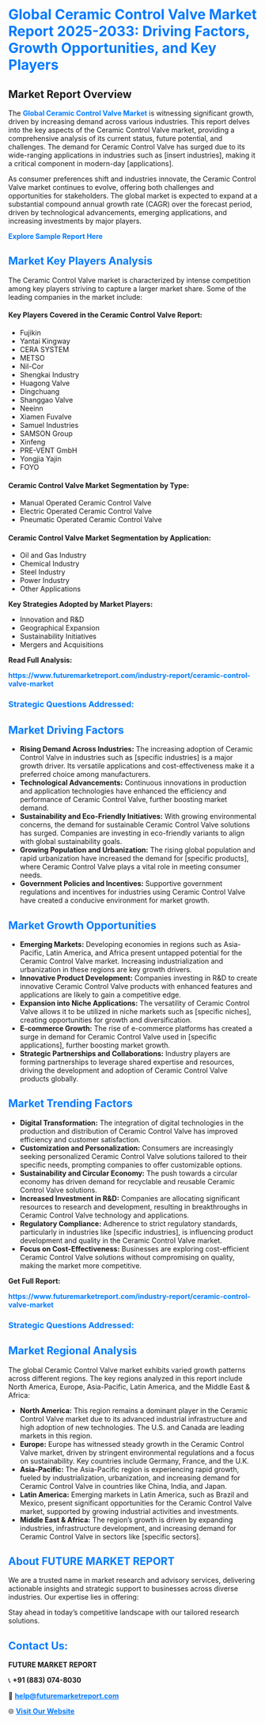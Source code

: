 <h1 style="color: #007BFF;">Global Ceramic Control Valve Market Report 2025-2033: Driving Factors, Growth Opportunities, and Key Players</h1>

<section id="overview">
<h2>Market Report Overview</h2>
<p>The <a href="https://www.futuremarketreport.com/industry-report/ceramic-control-valve-market" style="color: #007BFF; text-decoration: none;"><strong>Global Ceramic Control Valve Market</strong></a> is witnessing significant growth, driven by increasing demand across various industries. This report delves into the key aspects of the Ceramic Control Valve market, providing a comprehensive analysis of its current status, future potential, and challenges. The demand for Ceramic Control Valve has surged due to its wide-ranging applications in industries such as [insert industries], making it a critical component in modern-day [applications].</p>
<p>As consumer preferences shift and industries innovate, the Ceramic Control Valve market continues to evolve, offering both challenges and opportunities for stakeholders. The global market is expected to expand at a substantial compound annual growth rate (CAGR) over the forecast period, driven by technological advancements, emerging applications, and increasing investments by major players.</p>
</section>

<section id="overview">
<p><a href="https://www.futuremarketreport.com/request-sample/reportId=42282" style="color: #007BFF; text-decoration: none;"><strong>Explore Sample Report Here</strong></a></p>
</section>

<section id="key-players">
<h2 style="color: #007BFF;">Market Key Players Analysis</h2>
<p>The Ceramic Control Valve market is characterized by intense competition among key players striving to capture a larger market share. Some of the leading companies in the market include:</p>
<h4>Key Players Covered in the Ceramic Control Valve Report:</h4>
<ul><li>Fujikin</li><li>Yantai Kingway</li><li>CERA SYSTEM</li><li>METSO</li><li>Nil-Cor</li><li>Shengkai Industry</li><li>Huagong Valve</li><li>Dingchuang</li><li>Shanggao Valve</li><li>Neeinn</li><li>Xiamen Fuvalve</li><li>Samuel Industries</li><li>SAMSON Group</li><li>Xinfeng</li><li>PRE-VENT GmbH</li><li>Yongjia Yajin</li><li>FOYO</li></ul>
<h4>Ceramic Control Valve Market Segmentation by Type:</h4>
<ul><li>Manual Operated Ceramic Control Valve</li><li>Electric Operated Ceramic Control Valve</li><li>Pneumatic Operated Ceramic Control Valve</li></ul>

<h4>Ceramic Control Valve Market Segmentation by Application:</h4>
<ul><li>Oil and Gas Industry</li><li>Chemical Industry</li><li>Steel Industry</li><li>Power Industry</li><li>Other Applications</li></ul>
<p><strong>Key Strategies Adopted by Market Players:</strong></p>
<ul>
<li>Innovation and R&D</li>
<li>Geographical Expansion</li>
<li>Sustainability Initiatives</li>
<li>Mergers and Acquisitions</li>
</ul>
</section>

<section>
<p><strong>Read Full Analysis: </strong></p><a href="https://www.futuremarketreport.com/industry-report/ceramic-control-valve-market" style="color: #007BFF; text-decoration: none;"><strong>https://www.futuremarketreport.com/industry-report/ceramic-control-valve-market</strong></a>
<h3 style="color: #007BFF;">Strategic Questions Addressed:</h3>
</section>

<section id="driving-factors">
<h2 style="color: #007BFF;">Market Driving Factors</h2>
<ul>
<li><strong>Rising Demand Across Industries:</strong> The increasing adoption of Ceramic Control Valve in industries such as [specific industries] is a major growth driver. Its versatile applications and cost-effectiveness make it a preferred choice among manufacturers.</li>
<li><strong>Technological Advancements:</strong> Continuous innovations in production and application technologies have enhanced the efficiency and performance of Ceramic Control Valve, further boosting market demand.</li>
<li><strong>Sustainability and Eco-Friendly Initiatives:</strong> With growing environmental concerns, the demand for sustainable Ceramic Control Valve solutions has surged. Companies are investing in eco-friendly variants to align with global sustainability goals.</li>
<li><strong>Growing Population and Urbanization:</strong> The rising global population and rapid urbanization have increased the demand for [specific products], where Ceramic Control Valve plays a vital role in meeting consumer needs.</li>
<li><strong>Government Policies and Incentives:</strong> Supportive government regulations and incentives for industries using Ceramic Control Valve have created a conducive environment for market growth.</li>
</ul>
</section>

<section id="growth-opportunities">
<h2 style="color: #007BFF;">Market Growth Opportunities</h2>
<ul>
<li><strong>Emerging Markets:</strong> Developing economies in regions such as Asia-Pacific, Latin America, and Africa present untapped potential for the Ceramic Control Valve market. Increasing industrialization and urbanization in these regions are key growth drivers.</li>
<li><strong>Innovative Product Development:</strong> Companies investing in R&D to create innovative Ceramic Control Valve products with enhanced features and applications are likely to gain a competitive edge.</li>
<li><strong>Expansion into Niche Applications:</strong> The versatility of Ceramic Control Valve allows it to be utilized in niche markets such as [specific niches], creating opportunities for growth and diversification.</li>
<li><strong>E-commerce Growth:</strong> The rise of e-commerce platforms has created a surge in demand for Ceramic Control Valve used in [specific applications], further boosting market growth.</li>
<li><strong>Strategic Partnerships and Collaborations:</strong> Industry players are forming partnerships to leverage shared expertise and resources, driving the development and adoption of Ceramic Control Valve products globally.</li>
</ul>
</section>

<section id="trending-factors">
<h2 style="color: #007BFF;">Market Trending Factors</h2>
<ul>
<li><strong>Digital Transformation:</strong> The integration of digital technologies in the production and distribution of Ceramic Control Valve has improved efficiency and customer satisfaction.</li>
<li><strong>Customization and Personalization:</strong> Consumers are increasingly seeking personalized Ceramic Control Valve solutions tailored to their specific needs, prompting companies to offer customizable options.</li>
<li><strong>Sustainability and Circular Economy:</strong> The push towards a circular economy has driven demand for recyclable and reusable Ceramic Control Valve solutions.</li>
<li><strong>Increased Investment in R&D:</strong> Companies are allocating significant resources to research and development, resulting in breakthroughs in Ceramic Control Valve technology and applications.</li>
<li><strong>Regulatory Compliance:</strong> Adherence to strict regulatory standards, particularly in industries like [specific industries], is influencing product development and quality in the Ceramic Control Valve market.</li>
<li><strong>Focus on Cost-Effectiveness:</strong> Businesses are exploring cost-efficient Ceramic Control Valve solutions without compromising on quality, making the market more competitive.</li>
</ul>
</section>

<section>
<p><strong>Get Full Report: </strong></p><a href="https://www.futuremarketreport.com/industry-report/ceramic-control-valve-market" style="color: #007BFF; text-decoration: none;"><strong>https://www.futuremarketreport.com/industry-report/ceramic-control-valve-market</strong></a>
<h3 style="color: #007BFF;">Strategic Questions Addressed:</h3>
</section>


<section id="regional-analysis">
<h2 style="color: #007BFF;">Market Regional Analysis</h2>
<p>The global Ceramic Control Valve market exhibits varied growth patterns across different regions. The key regions analyzed in this report include North America, Europe, Asia-Pacific, Latin America, and the Middle East & Africa:</p>
<ul>
<li><strong>North America:</strong> This region remains a dominant player in the Ceramic Control Valve market due to its advanced industrial infrastructure and high adoption of new technologies. The U.S. and Canada are leading markets in this region.</li>
<li><strong>Europe:</strong> Europe has witnessed steady growth in the Ceramic Control Valve market, driven by stringent environmental regulations and a focus on sustainability. Key countries include Germany, France, and the U.K.</li>
<li><strong>Asia-Pacific:</strong> The Asia-Pacific region is experiencing rapid growth, fueled by industrialization, urbanization, and increasing demand for Ceramic Control Valve in countries like China, India, and Japan.</li>
<li><strong>Latin America:</strong> Emerging markets in Latin America, such as Brazil and Mexico, present significant opportunities for the Ceramic Control Valve market, supported by growing industrial activities and investments.</li>
<li><strong>Middle East & Africa:</strong> The region’s growth is driven by expanding industries, infrastructure development, and increasing demand for Ceramic Control Valve in sectors like [specific sectors].</li>
</ul>
</section>

<footer>
<h2 style="color: #007BFF;">About FUTURE MARKET REPORT</h2>
<p>We are a trusted name in market research and advisory services, delivering actionable insights and strategic support to businesses across diverse industries. Our expertise lies in offering:</p>

<p>Stay ahead in today’s competitive landscape with our tailored research solutions.</p>

<h2 style="color: #007BFF;">Contact Us:</h2>
<p><strong>FUTURE MARKET REPORT</strong></p>
<p>📞 <strong>+91 (883) 074-8030</strong></p>
<p>📧 <strong><a href="mailto:help@futuremarketreport.com" style="color: #007BFF;">help@futuremarketreport.com</a></strong></p>
<p>🌐 <strong><a href="https://www.futuremarketreport.com/" style="color: #007BFF;">Visit Our Website</a></strong></p>
</footer>
